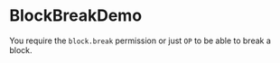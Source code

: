# BlockBreakDemo
You require the `block.break` permission or just `OP` to be able to break a block.
